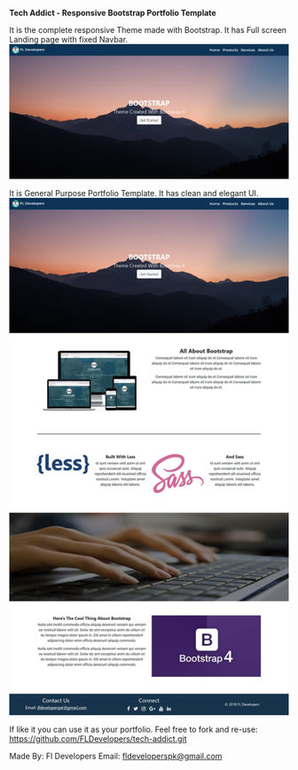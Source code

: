 <strong>Tech Addict - Responsive Bootstrap Portfolio Template</strong>

It is the complete responsive Theme made with Bootstrap.
It has Full screen Landing page with fixed Navbar.
<img src="Images/Landing-Page.png">

It is General Purpose Portfolio Template. It has clean and elegant UI.
<img src="Images/Full-Snap.jpg">

If like it you can use it as your portfolio.
Feel free to fork and re-use:
https://github.com/FLDevelopers/tech-addict.git


Made By: Fl Developers
Email: fldeveloperspk@gmail.com
